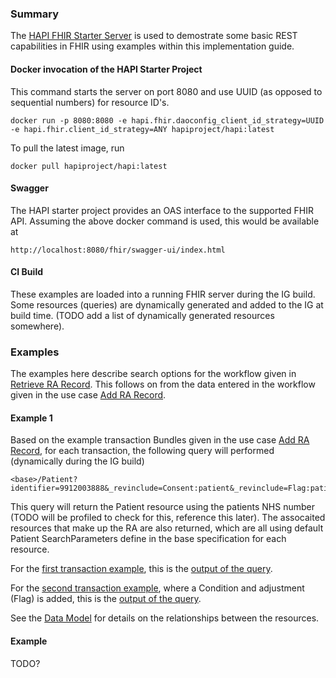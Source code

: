 ### Summary

The [HAPI FHIR Starter Server](https://github.com/hapifhir/hapi-fhir-jpaserver-starter) is used to demostrate some basic REST capabilities in FHIR using examples within this implementation guide.

#### Docker invocation of the HAPI Starter Project

This command starts the server on port 8080 and use UUID (as opposed to sequential numbers) for resource ID's.

```
docker run -p 8080:8080 -e hapi.fhir.daoconfig_client_id_strategy=UUID -e hapi.fhir.client_id_strategy=ANY hapiproject/hapi:latest
```

To pull the latest image, run

```
docker pull hapiproject/hapi:latest
```

#### Swagger

The HAPI starter project provides an OAS interface to the supported FHIR API.  Assuming the above docker command is used, this would be available at

```
http://localhost:8080/fhir/swagger-ui/index.html
```

#### CI Build

These examples are loaded into a running FHIR server during the IG build.  Some resources (queries) are dynamically generated and added to the IG at build time.  (TODO add a list of dynamically generated resources somewhere).  

### Examples

The examples here describe search options for the workflow given in [Retrieve RA Record](todo.html).  This follows on from the data entered in the workflow given in the use case [Add RA Record](add-ra-record.html#workflow).  

#### Example 1

Based on the example transaction Bundles given in the use case [Add RA Record](add-ra-record.html#workflow), for each transaction, the following query will performed (dynamically during the IG build)  

```
<base>/Patient?identifier=9912003888&_revinclude=Consent:patient&_revinclude=Flag:patient&_revinclude=Condition:patient  
```

This query will return the Patient resource using the patients NHS number (TODO will be profiled to check for this, reference this later).  The assocaited resources that make up the RA are also returned, which are all using default Patient SearchParameters define in the base specification for each resource.   

For the [first transaction example](Bundle-add-condition-transaction-example-1.html), this is the [output of the query](Bundle-QUERY-OUTPUT--add-condition-transaction-example-1.html).  

For the [second transaction example](Bundle-add-condition-transaction-example-2.html), where a Condition and adjustment (Flag) is added, this is the [output of the query](Bundle-QUERY-OUTPUT--add-condition-transaction-example-2.html).  

See the [Data Model](data-model.html) for details on the relationships between the resources.  

#### Example #

TODO?  